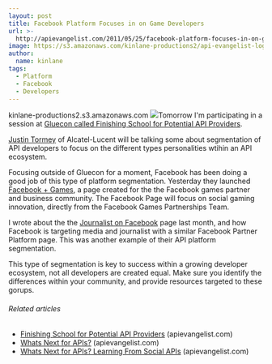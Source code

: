 ```yaml
---
layout: post
title: Facebook Platform Focuses in on Game Developers
url: >-
  http://apievangelist.com/2011/05/25/facebook-platform-focuses-in-on-game-developers/
image: https://s3.amazonaws.com/kinlane-productions2/api-evangelist-logos/api-evangelist-butterfly-vertical.png
author:
  name: kinlane
tags:
  - Platform
  - Facebook
  - Developers
---
```

kinlane-productions2.s3.amazonaws.com ![](http://kinlane-productions.s3.amazonaws.com/facebook/Facebook-Games.png)Tomorrow I'm participating in a session at [Gluecon called Finishing School for Potential API Providers](http://gluecon.com/2011/?page_id=16 "Gluecon called Finishing School for Potential API Providers").

[Justin Tormey](http://twitter.com/#!/justintormey "Justin Tormey") of Alcatel-Lucent will be talking some about segmentation of API developers to focus on the different types personalities wtihin an API ecosystem.

Focusing outside of Gluecon for a moment, Facebook has been doing a good job of this type of platform segmentation. Yesterday they launched [Facebook + Games](http://www.facebook.com/fbandgames "facebook + Games"), a page created for the the Facebook games partner and business community. The Facebook Page will focus on social gaming innovation, directly from the Facebook Games Partnerships Team.

I wrote about the the [Journalist on Facebook](http://apievangelist.com/2011/04/17/beyond-partners-and-developers-with-your-api/ "Journalist on Facebook") page last month, and how Facebook is targeting media and journalist with a similar Facebook Partner Platform page. This was another example of their API platform segmentation.

This type of segmentation is key to success within a growing developer ecosystem, not all developers are created equal. Make sure you identify the differences within your community, and provide resources targeted to these gorups.

###### Related articles

*   [Finishing School for Potential API Providers](http://apievangelist.com/2011/05/24/finishing-school-for-potential-api-providers/) (apievangelist.com)
*   [Whats Next for APIs?](http://apievangelist.com/2011/05/24/whats-next-for-apis/) (apievangelist.com)
*   [Whats Next for APIs? Learning From Social APIs](http://apievangelist.com/2011/05/24/whats-next-for-apis-learning-from-social-apis/) (apievangelist.com)
